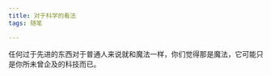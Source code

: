 ```yaml
---
title: 对于科学的看法
tags: 随笔

---
```


任何过于先进的东西对于普通人来说就和魔法一样，你们觉得那是魔法，它可能只是你所未曾企及的科技而已。  



 																		